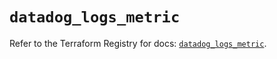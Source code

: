 # `datadog_logs_metric`

Refer to the Terraform Registry for docs: [`datadog_logs_metric`](https://registry.terraform.io/providers/datadog/datadog/3.43.0/docs/resources/logs_metric).

